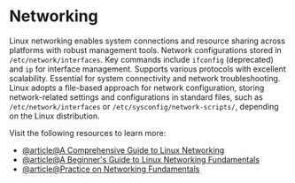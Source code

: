 # Networking

Linux networking enables system connections and resource sharing across platforms with robust management tools. Network configurations stored in `/etc/network/interfaces`. Key commands include `ifconfig` (deprecated) and `ip` for interface management. Supports various protocols with excellent scalability. Essential for system connectivity and network troubleshooting. Linux adopts a file-based approach for network configuration, storing network-related settings and configurations in standard files, such as `/etc/network/interfaces` or `/etc/sysconfig/network-scripts/`, depending on the Linux distribution.

Visit the following resources to learn more:

- [@article@A Comprehensive Guide to Linux Networking](https://centlinux.com/linux-networking/)
- [@article@A Beginner's Guide to Linux Networking Fundamentals](https://dev.to/iaadidev/a-beginners-guide-to-linux-networking-fundamentals-dev-ops-prerequisite-7-434o)
- [@article@Practice on Networking Fundamentals](https://linuxjourney.com/lesson/network-basics)